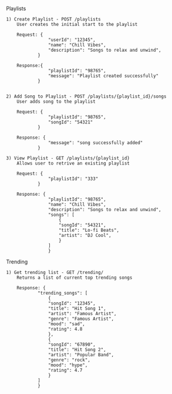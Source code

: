 Playlists

    1) Create Playlist - POST /playlists
        User creates the initial start to the playlist
        
        Request: {
                    "userId": "12345",
                    "name": "Chill Vibes",
                    "description": "Songs to relax and unwind",
                }

        Response:{
                    "playlistId": "98765",
                    "message": "Playlist created successfully"
                }


    2) Add Song to Playlist - POST /playlists/{playlist_id}/songs
        User adds song to the playlist
        
        Request: {
                    "playlistId": "98765",
                    "songId": "54321"
                }

        Response: {
                    "message": "song successfully added"
                }

    3) View Playlist - GET /playlists/{playlist_id}
        Allows user to retrive an existing playlist

        Request: {
                    "playlistId": "333"
                }

        Response: {
                    "playlistId": "98765",
                    "name": "Chill Vibes",
                    "description": "Songs to relax and unwind",
                    "songs": [
                        {
                        "songId": "54321",
                        "title": "Lo-fi Beats",
                        "artist": "DJ Cool",
                        }
                    ]
                    }


Trending

    1) Get trending list - GET /trending/
        Returns a list of current top trending songs

        Response: {
                "trending_songs": [
                    {
                    "songId": "12345",
                    "title": "Hit Song 1",
                    "artist": "Famous Artist",
                    "genre": "Famous Artist",
                    "mood": "sad",
                    "rating": 4.8
                    },
                    {
                    "songId": "67890",
                    "title": "Hit Song 2",
                    "artist": "Popular Band",
                    "genre": "rock",
                    "mood": "hype",
                    "rating": 4.7
                    }
                ]
                }